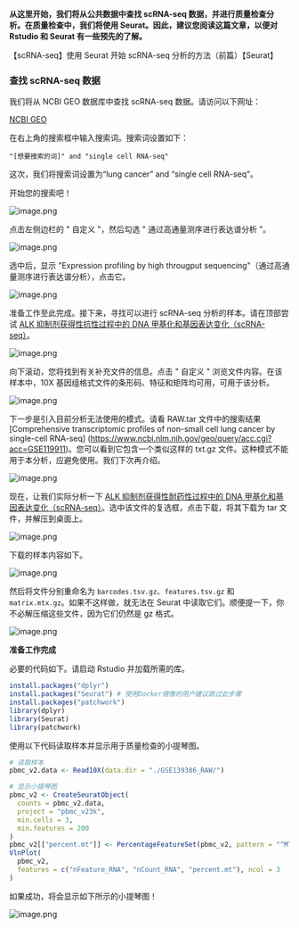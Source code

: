 **从这里开始，我们将从公共数据中查找 scRNA-seq 数据，并进行质量检查分析。在质量检查中，我们将使用 Seurat。因此，建议您阅读这篇文章，以便对 Rstudio 和 Seurat 有一些预先的了解。**

【scRNA-seq】使用 Seurat 开始 scRNA-seq 分析的方法（前篇）【Seurat】

### 查找 scRNA-seq 数据

我们将从 NCBI GEO 数据库中查找 scRNA-seq 数据。请访问以下网址：

[NCBI GEO](https://www.ncbi.nlm.nih.gov/geo/)

在右上角的搜索框中输入搜索词。搜索词设置如下：

`"[想要搜索的词]" and "single cell RNA-seq"`

这次，我们将搜索词设置为“lung cancer” and “single cell RNA-seq”。

开始您的搜索吧！

![image.png](https://raw.githubusercontent.com/aletolia/Pictures/main/202407082149178.png)

点击左侧边栏的 " 自定义 "，然后勾选 " 通过高通量测序进行表达谱分析 "。

![image.png](https://raw.githubusercontent.com/aletolia/Pictures/main/202407082149571.png)

选中后，显示 "Expression profiling by high througput sequencing"（通过高通量测序进行表达谱分析），点击它。

![image.png](https://raw.githubusercontent.com/aletolia/Pictures/main/202407082149944.png)

准备工作至此完成。接下来，寻找可以进行 scRNA-seq 分析的样本。请在顶部尝试 [ALK 抑制剂获得性抗性过程中的 DNA 甲基化和基因表达变化（scRNA-seq）](https://www.ncbi.nlm.nih.gov/geo/query/acc.cgi?acc=GSE139386)。

![image.png](https://raw.githubusercontent.com/aletolia/Pictures/main/202407082150624.png)

向下滚动，您将找到有关补充文件的信息。点击 " 自定义 " 浏览文件内容。在该样本中，10X 基因组格式文件的条形码、特征和矩阵均可用，可用于该分析。

![image.png](https://raw.githubusercontent.com/aletolia/Pictures/main/202407082150355.png)

下一步是引入目前分析无法使用的模式。请看 RAW.tar 文件中的搜索结果 [Comprehensive transcriptomic profiles of non-small cell lung cancer by single-cell RNA-seq] (https://www.ncbi.nlm.nih.gov/geo/query/acc.cgi?acc=GSE119911)。您可以看到它包含一个类似这样的 txt.gz 文件。这种模式不能用于本分析，应避免使用。我们下次再介绍。

![image.png](https://raw.githubusercontent.com/aletolia/Pictures/main/202407082150625.png)

现在，让我们实际分析一下 [ALK 抑制剂获得性耐药性过程中的 DNA 甲基化和基因表达变化（scRNA-seq）](https://www.ncbi.nlm.nih.gov/geo/query/acc.cgi?acc=GSE139386)。选中该文件的复选框，点击下载，将其下载为 tar 文件，并解压到桌面上。

![image.png](https://raw.githubusercontent.com/aletolia/Pictures/main/202407082151492.png)

下载的样本内容如下。

![image.png](https://raw.githubusercontent.com/aletolia/Pictures/main/202407082151793.png)

然后将文件分别重命名为 `barcodes.tsv.gz`、`features.tsv.gz` 和 `matrix.mtx.gz`。如果不这样做，就无法在 Seurat 中读取它们。顺便提一下，你不必解压缩这些文件，因为它们仍然是 gz 格式。

![image.png](https://raw.githubusercontent.com/aletolia/Pictures/main/202407082151477.png)

**准备工作完成**

必要的代码如下。请启动 Rstudio 并加载所需的库。

```r
install.packages("dplyr")
install.packages("Seurat") # 使用Docker镜像的用户建议跳过此步骤
install.packages("patchwork")
library(dplyr)
library(Seurat)
library(patchwork)
```

使用以下代码读取样本并显示用于质量检查的小提琴图。

```r
# 读取样本
pbmc_v2.data <- Read10X(data.dir = "./GSE139386_RAW/")

# 显示小提琴图
pbmc_v2 <- CreateSeuratObject(
  counts = pbmc_v2.data,
  project = "pbmc_v23k",
  min.cells = 3,
  min.features = 200
)
pbmc_v2[["percent.mt"]] <- PercentageFeatureSet(pbmc_v2, pattern = "^MT-")
VlnPlot(
  pbmc_v2,
  features = c("nFeature_RNA", "nCount_RNA", "percent.mt"), ncol = 3
)
```

如果成功，将会显示如下所示的小提琴图！

![image.png](https://raw.githubusercontent.com/aletolia/Pictures/main/202407082152480.png)

